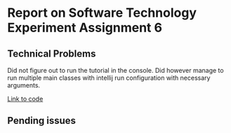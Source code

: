 # Report on Software Technology Experiment Assignment 6
## Technical Problems
Did not figure out to run the tutorial in the console. Did however manage to run multiple main classes with intellij run configuration with necessary arguments.

[Link to code](https://github.com/Thorbjorn2021/DAT250-Software-Setup/tree/main/src/main/java/rabbitmq_tutorial)

## Pending issues


